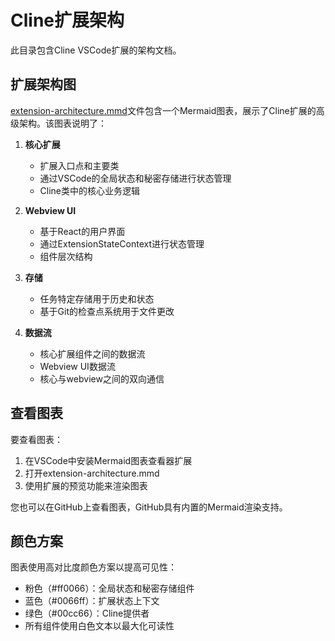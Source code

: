 # Cline扩展架构

此目录包含Cline VSCode扩展的架构文档。

## 扩展架构图

[extension-architecture.mmd](./extension-architecture.mmd)文件包含一个Mermaid图表，展示了Cline扩展的高级架构。该图表说明了：

1. **核心扩展**
   - 扩展入口点和主要类
   - 通过VSCode的全局状态和秘密存储进行状态管理
   - Cline类中的核心业务逻辑

2. **Webview UI**
   - 基于React的用户界面
   - 通过ExtensionStateContext进行状态管理
   - 组件层次结构

3. **存储**
   - 任务特定存储用于历史和状态
   - 基于Git的检查点系统用于文件更改

4. **数据流**
   - 核心扩展组件之间的数据流
   - Webview UI数据流
   - 核心与webview之间的双向通信

## 查看图表

要查看图表：
1. 在VSCode中安装Mermaid图表查看器扩展
2. 打开extension-architecture.mmd
3. 使用扩展的预览功能来渲染图表

您也可以在GitHub上查看图表，GitHub具有内置的Mermaid渲染支持。

## 颜色方案

图表使用高对比度颜色方案以提高可见性：
- 粉色（#ff0066）：全局状态和秘密存储组件
- 蓝色（#0066ff）：扩展状态上下文
- 绿色（#00cc66）：Cline提供者
- 所有组件使用白色文本以最大化可读性